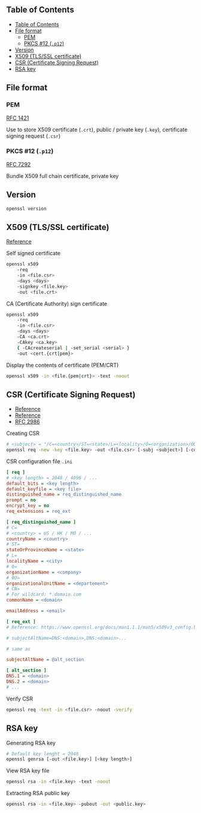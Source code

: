 ## Table of Contents
- [Table of Contents](#table-of-contents)
- [File format](#file-format)
  - [PEM](#pem)
  - [PKCS #12 (`.p12`)](#pkcs-12-p12)
- [Version](#version)
- [X509 (TLS/SSL certificate)](#x509-tlsssl-certificate)
- [CSR (Certificate Signing Request)](#csr-certificate-signing-request)
- [RSA key](#rsa-key)

## File format

### PEM

[RFC 1421](https://tools.ietf.org/html/rfc1421)

Use to store X509 certificate (`.crt`), public / private key (`.key`), certificate signing request (`.csr`)

### PKCS #12 (`.p12`)

[RFC 7292](https://tools.ietf.org/html/rfc7292)

Bundle X509 full chain certificate, private key

## Version

```bash
openssl version
```

## X509 (TLS/SSL certificate)

[Reference](https://www.openssl.org/docs/man1.1.1/man1/x509.html)

Self signed certificate

```bash
openssl x509 
    -req 
    -in <file.csr> 
    -days <days>
    -signkey <file.key> 
    -out <file.crt> 
```

CA (Certificate Authority) sign certificate

```bash
openssl x509 
    -req 
    -in <file.csr> 
    -days <days> 
    -CA <ca.crt> 
    -CAkey <ca.key> 
    { -CAcreateserial | -set_serial <serial> } 
    -out <cert.{crt|pem}>
```

Display the contents of certificate (PEM/CRT)

```bash
openssl x509 -in <file.{pem|crt}> -text -noout
```

## CSR (Certificate Signing Request)

- [Reference](https://www.digicert.com/ssl-support/openssl-quick-reference-guide.htm)
- [Reference](https://www.openssl.org/docs/man1.1.1/man1/openssl-req.html)
- [RFC 2986](https://tools.ietf.org/html/rfc2986)

Creating CSR

```bash
# <subject> = "/C=<country>/ST=<state>/L=<locality>/O=<organization>/OU=<organizational unit>/CN=<common name>/emailAddress=<email>"
openssl req -new -key <file.key> -out <file.csr> [-subj <subject>] [-config <config.ini>]
```

CSR configuration file `.ini`

```ini
[ req ]
# <key length> = 2048 / 4096 / ...
default_bits = <key length>
default_keyfile = <key file>
distinguished_name = req_distinguished_name
prompt = no
encrypt_key = no
req_extensions = req_ext

[ req_distinguished_name ]
# C=
# <country> = US / HK / MO / ...
countryName = <country>
# ST=
stateOrProvinceName = <state>
# L=
localityName = <city>
# O=
organizationName = <company>
# OU=
organizationalUnitName = <departement>
# CN=
# For wildcard: *.domain.com
commonName = <domain>

emailAddress = <email>

[ req_ext ]
# Reference: https://www.openssl.org/docs/man1.1.1/man5/x509v3_config.html#Subject-Alternative-Name

# subjectAltName=DNS:<domain>,DNS:<domain>...

# same as

subjectAltName = @alt_section

[ alt_section ]
DNS.1 = <domain>
DNS.2 = <domain>
# ...
```

Verify CSR

```bash
openssl req -text -in <file.csr> -noout -verify
```

## RSA key

Generating RSA key

```bash
# Default key lenght = 2048
openssl genrsa [-out <file.key>] [<key length>]
```

View RSA key file

```bash
openssl rsa -in <file.key> -text -noout
```

Extracting RSA public key

```bash
openssl rsa -in <file.key> -pubout -out <public.key>
```
